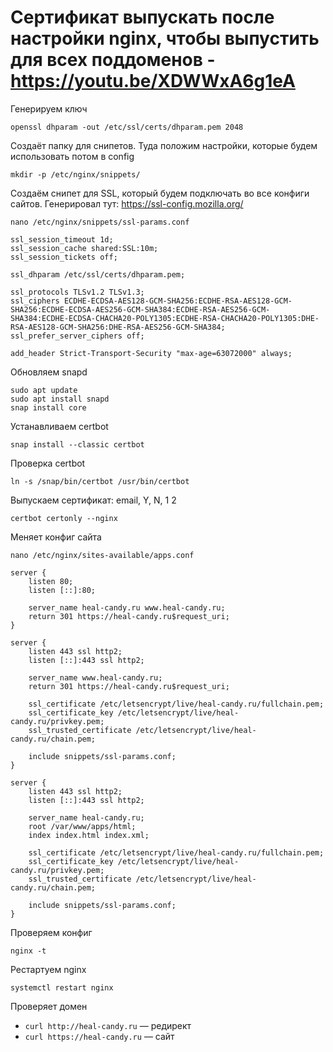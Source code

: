 # Сертификат выпускать после настройки nginx, чтобы выпустить для всех поддоменов  - https://youtu.be/XDWWxA6g1eA

Генерируем ключ

```
openssl dhparam -out /etc/ssl/certs/dhparam.pem 2048
```

Создаёт папку для снипетов. Туда положим настройки, которые будем использовать потом в config

```
mkdir -p /etc/nginx/snippets/
```

Создаём снипет для SSL, который будем подключать во все конфиги сайтов.
Генерировал тут: https://ssl-config.mozilla.org/

```
nano /etc/nginx/snippets/ssl-params.conf
```

```
ssl_session_timeout 1d;
ssl_session_cache shared:SSL:10m;
ssl_session_tickets off;

ssl_dhparam /etc/ssl/certs/dhparam.pem;

ssl_protocols TLSv1.2 TLSv1.3;
ssl_ciphers ECDHE-ECDSA-AES128-GCM-SHA256:ECDHE-RSA-AES128-GCM-SHA256:ECDHE-ECDSA-AES256-GCM-SHA384:ECDHE-RSA-AES256-GCM-SHA384:ECDHE-ECDSA-CHACHA20-POLY1305:ECDHE-RSA-CHACHA20-POLY1305:DHE-RSA-AES128-GCM-SHA256:DHE-RSA-AES256-GCM-SHA384;
ssl_prefer_server_ciphers off;

add_header Strict-Transport-Security "max-age=63072000" always;
```

Обновляем snapd

```
sudo apt update
sudo apt install snapd
snap install core
```

Устанавливаем certbot

```
snap install --classic certbot
```

Проверка certbot

```
ln -s /snap/bin/certbot /usr/bin/certbot
```

Выпускаем сертификат: email, Y, N, 1 2

```
certbot certonly --nginx
```

Меняет конфиг сайта

```
nano /etc/nginx/sites-available/apps.conf
```

```
server {
    listen 80;
    listen [::]:80;

    server_name heal-candy.ru www.heal-candy.ru;
    return 301 https://heal-candy.ru$request_uri;
}

server {
    listen 443 ssl http2;
    listen [::]:443 ssl http2;

    server_name www.heal-candy.ru;
    return 301 https://heal-candy.ru$request_uri;

    ssl_certificate /etc/letsencrypt/live/heal-candy.ru/fullchain.pem;
    ssl_certificate_key /etc/letsencrypt/live/heal-candy.ru/privkey.pem;
    ssl_trusted_certificate /etc/letsencrypt/live/heal-candy.ru/chain.pem;

    include snippets/ssl-params.conf;
}

server {
    listen 443 ssl http2;
    listen [::]:443 ssl http2;

    server_name heal-candy.ru;
    root /var/www/apps/html;
    index index.html index.xml;

    ssl_certificate /etc/letsencrypt/live/heal-candy.ru/fullchain.pem;
    ssl_certificate_key /etc/letsencrypt/live/heal-candy.ru/privkey.pem;
    ssl_trusted_certificate /etc/letsencrypt/live/heal-candy.ru/chain.pem;

    include snippets/ssl-params.conf;
}
```

Проверяем конфиг

```
nginx -t
```

Рестартуем nginx

```
systemctl restart nginx
```

Проверяет домен

- `curl http://heal-candy.ru` — редирект
- `curl https://heal-candy.ru` — сайт
